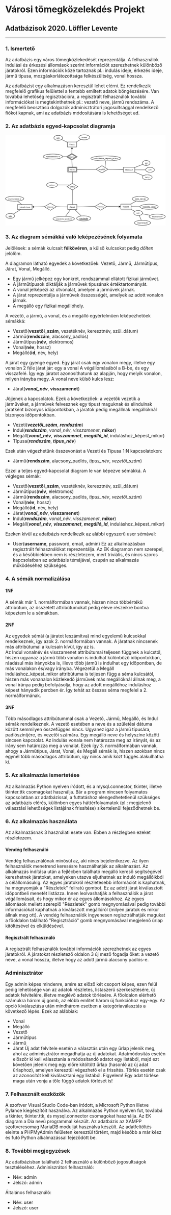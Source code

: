 # Városi tömegközelekdés Projekt
## Adatbázisok 2020. Löffler Levente


---


### 1. **Ismertető**
Az adatbázis egy város tömegközlekedését reprezentálja.
A felhasználók indulási és érkezési állomások szerint információt szerezhetnek különböző járatokról.
Ezen információk közé tartoznak pl.: indulás ideje, érkezés ideje, jármű típusa, mozgáskorlátozottsága felkészültség, vonal hossza.

Az adatbázist egy alkalmazáson keresztül lehet elérni. Ez rendelkezik megfelelő grafikus felülettel a fentebb említett adatok böngészésére.
Van továbbá lehetőség regisztrációra, a regisztrált felhasználók további információkat is megtekinthetnek pl.: vezető neve, jármű rendszáma.
A megfelelő beosztású dolgozók adminisztrátori jogosultsággal rendelkező fiókot kapnak, ami az adatbázis módosítására is lehetőséget ad.


### 2. **Az adatbázis egyed-kapcsolat diagramja**
![EK diagram](EK.png)


### 3. **Az diagram sémákká való leképezésének folyamata**
Jelölések: a sémák kulcsait **félkövéren**, a külső kulcsokat pedig *dőlten* jelölöm.

A diagramon látható egyedek a következőek: Vezető, Jármű, Járműtípus, Járat, Vonal, Megálló.
- Egy jármű jelképez egy konkrét, rendszámmal ellátott fizikai járművet.
- A járműtípusok diktálják a járművek típusának értéktartományát.
- A vonal jelképezi az útvonalat, amelyen a járművek járnak.
- A járat reprezentálja a járművek összességét, amelyek az adott vonalon járnak.
- A megálló egy fizikai megállóhely.

A vezető, a jármű, a vonal, és a megálló egyértelműen leképezhetőek sémákká:  
- Vezető(**vezetői_szám**, vezetéknév, keresztnév, szül_dátum)
- Jármű(**rendszám**, alacsony_padlós)
- Járműtípus(**név**, elektromos)
- Vonal(**név**, hossz)
- Megálló(**id**, név, hely)

A járat egy gyenge egyed. Egy járat csak egy vonalon megy, illetve egy vonalon 2 féle járat jár: egy a vonal A végállomásából a B-be, és egy visszafelé.
Így egy járatot azonosíthatunk az alapján, hogy melyik vonalon, milyen irányba megy. A vonal neve külső kulcs lesz:  
- Járat(***vonal_név***, **visszamenet**)

Jöjjenek a kapcsolatok. Ezek a következőek: a vezetők vezetik a járműveket, a járművek felvesznek egy típust maguknak és elindulnak járatként bizonyos időpontokban, a járatok pedig megállnak megállóknál bizonyos időpontokban.  
- Vezeti(***vezetői_szám***, ***rendszám***)
- Indul(***rendszám***, *vonal_név*, *visszamenet*, **mikor**)
- Megáll(***vonal_név***, ***visszamenet***, ***megálló_id***, induláshoz_képest_mikor)
- Típusa(***rendszám***, ***típus_név***)

Ezek után végezhetünk összevonást a Vezeti és Típusa 1:N kapcsolatokon:
- Jármű(**rendszám**, alacsony_padlós, *típus_név*, *vezetői_szám*)

Ezzel a teljes egyed-kapcsolat diagram le van képezve sémákká. A végleges sémák:
- Vezető(**vezetői_szám**, vezetéknév, keresztnév, szül_dátum)
- Járműtípus(**név**, elektromos)
- Jármű(**rendszám**, alacsony_padlós, *típus_név*, *vezetői_szám*)
- Vonal(**név**, hossz)
- Megálló(**id**, név, hely)
- Járat(***vonal_név***, **visszamenet**)
- Indul(***rendszám***, *vonal_név*, *visszamenet*, **mikor**)
- Megáll(***vonal_név***, ***visszamenet***, ***megálló_id***, induláshoz_képest_mikor)

Ezeken kívül az adatbázis rendelkezik az alábbi egyszerű user sémával:
- User(**username**, password, email, admin)
Ez az alkalmazásban regisztrált felhasználókat reprezentálja. Az EK diagramon nem szerepel, és a későbbiekben nem is részletezem, mert triviális, és nincs szoros kapcsolatban az adatbázis témájával, csupán az alkalmazás működéséhez szükséges.


### 4. **A sémák normalizálása**
#### 1NF
A sémák már 1. normálformában vannak, hiszen nincs többértékű attribútum, az összetett attribútumokat pedig eleve részeikre bontva képeztem le a sémákban.

#### 2NF
Az egyedek sémái (a járatot leszámítva) mind egyelemű kulcsokkal rendelkeznek, így azok 2. normálformában vannak. A járatnak nincsenek más attribútumai a kulcsain kívül, így az is.  
Az Indul vonalnév és visszamenet attribútumai teljesen függnek a kulcstól, hiszen ugyanaz a jármű több vonalon is indulhat különböző időpontokban, ráadásul más irányokba is, illeve több jármű is indulhat egy időpontban, de más vonalakon és/vagy irányba. Végezetül a Megáll induláshoz_képest_mikor attribútuma is teljesen függ a séma kulcsától, hiszen más vonanalon közlekedő járművek más megállóknál állnak meg, a vonal iránya pedig befolyásolja, hogy az adott megállóhoz induláshoz képest hányadik percben ér. Így tehát az összes séma megfelel a 2. normálformának.

#### 3NF
Több másodlagos attribútummal csak a Vezető, Jármű, Megálló, és Indul sémák rendelkeznek. A vezető esetében a neve és a születési dátuma között semmilyen összefüggés nincs. Ugyanez igaz a jármű típusára, padlószintjére, és vezetői számára. Egy megálló neve és helyszíne között sincsen kapcsolat. Az indulás vonala nem határozza meg az irányát, és az irány sem határozza meg a vonalat. Ezek így 3. normálformában vannak, ahogy a Járműtípus, Járat, Vonal, és Megáll sémák is, hiszen azokban
nincs egynél több másodlagos attribútum, így nincs amik közt függés alakulhatna ki.


### 5. **Az alkalmazás ismertetése**
Az alkalmazás Python nyelven íródott, és a mysql.connector, tkinter, illetve tkinter.ttk csomagokat használja. Bár a program nincsen folyamatos kapcsolatban az adatbázissal, a futtatáshoz elengedhetetlenül szükséges az adatbázis elérés, különben egyes háttérfolyamatok (pl.: megjelenő választási lehetőségek listájának frissítése) sikertelenül fejeződhetnek be.


### 6. **Az alkalmazás használata**
Az alkalmazásnak 3 használati esete van. Ebben a részlegben ezeket részletezem.

#### Vendég felhasználó
Vendég felhasználónak minősül az, aki nincs bejelentkezve. Az ilyen felhasználók menetrend keresésre használhatják az alkalmazást.
Az alkalmazás indítása után a fejlécben található megálló kereső segítségével kereshetnek járatokat, amelyeken utazva eljuthatnak az induló megállóikból a célállomásukig. Az egyes járatokról részletesebb információt is kaphatnak, ha megnyomják a "Részletek" feliratú gombot. Ez az adott járat kiválasztott időpontbeli menetét listázza. Innen leolvashatják a felhasználók a járat végállomásait, és hogy mikor ér az egyes állomásokhoz. Az egyes állomások mellett szereplő "Részletek" gomb megnyomásával pedig további információkat kaphatnak a kiválaszott megállóról (milyen járatok és mikor állnak meg ott).
A vendég felhasználók ingyenesen regisztrálhatják magukat a főoldalon található "Regisztráció" gomb megnyomásával megjelenő űrlap kitöltésével és elküldésével.

#### Regisztrált felhasználó
A regisztrált felhasználók további információk szerezhetnek az egyes járatokról. A járatokat részletező oldalon 3 új mező fogadja őket: a vezető neve, a vonal hossza, illetve hogy az adott jármű alacsony padlós-e.

### Adminisztrátor
Egy admin képes mindenre, amire az előző két csoport képes, ezen felül pedig lehetősége van az adatok részletes, listaszerű szerkesztésére, új adatok felvitelére, illetve meglévő adatok törlésére.
A főoldalon elérhető számukra három új gomb, az előbb említet három új funkcióhoz egy-egy. Az opció kiválasztása után mindhárom esetben a kategóriaválasztás a következő lépés. Ezek az alábbiak:
- Vonal
- Megálló
- Vezető
- Járműtípus
- Jármű
- Járat
Új adat felvitele esetén a választás után egy űrlap jelenik meg, ahol az adminisztrátor megadhatja az új adatokat.
Adatmódosítás esetén először ki kell választania a módosítandó adatot egy listából, majd ezt követően jelenik meg egy előre kitöltött űrlap (hasonló az új adat űrlaphoz), amelyen keresztül végezhető el a frissítés.
Törlés esetén csak az azonosítót kell kiválasztani egy listából. Figyelem! Egy adat törlése maga után vonja a tőle függő adatok törlését is!


### 7. **Felhasznált eszközök**
A szoftver Visual Studio Code-ban íródott, a Microsoft Python illetve Pylance kiegészítőit használva.
Az alkalmazás Python nyelven fut, továbbá a tkinter, tkinter.ttk, és mysql.connector csomagokat használja.
Az EK diagram a Dia nevű programmal készült.
Az adatbázis az XAMPP szoftvercsomag MariaDB modulját használva készült.
Az adatfeltöltés eleinte a PHPMyAdmin felületen keresztül történt, majd később a már kész és futó Python alkalmazással fejeződött be.


### 8. **További megjegyzések**
Az adatbázisban található 2 felhasználó a különböző jogosultságok teszteléséhez.
Adminiszrátori felhasználó:
- Név: admin
- Jelszó: admin

Általános felhasználó:
- Név: user
- Jelszó: user
